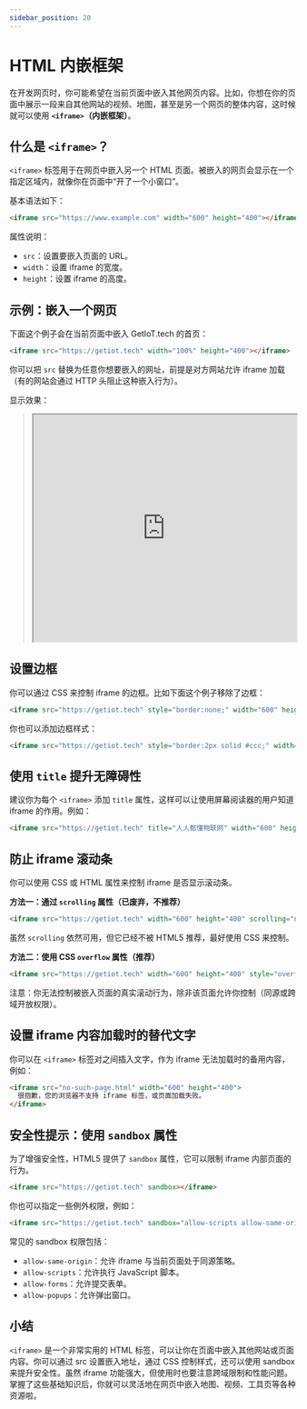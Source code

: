 ```yaml
---
sidebar_position: 20
---
```


# HTML 内嵌框架

在开发网页时，你可能希望在当前页面中嵌入其他网页内容。比如，你想在你的页面中展示一段来自其他网站的视频、地图，甚至是另一个网页的整体内容，这时候就可以使用 **`<iframe>`（内嵌框架）**。



## 什么是 `<iframe>`？

`<iframe>` 标签用于在网页中嵌入另一个 HTML 页面。被嵌入的网页会显示在一个指定区域内，就像你在页面中“开了一个小窗口”。

基本语法如下：

```html
<iframe src="https://www.example.com" width="600" height="400"></iframe>
```

属性说明：

- `src`：设置要嵌入页面的 URL。
- `width`：设置 iframe 的宽度。
- `height`：设置 iframe 的高度。



## 示例：嵌入一个网页

下面这个例子会在当前页面中嵌入 GetIoT.tech 的首页：

```html
<iframe src="https://getiot.tech" width="100%" height="400"></iframe>
```

你可以把 `src` 替换为任意你想要嵌入的网址，前提是对方网站允许 iframe 加载（有的网站会通过 HTTP 头阻止这种嵌入行为）。

显示效果：

> <iframe src="https://getiot.tech" width="100%" height="400"></iframe>



## 设置边框

你可以通过 CSS 来控制 iframe 的边框。比如下面这个例子移除了边框：

```html
<iframe src="https://getiot.tech" style="border:none;" width="600" height="400"></iframe>
```

你也可以添加边框样式：

```html
<iframe src="https://getiot.tech" style="border:2px solid #ccc;" width="600" height="400"></iframe>
```



## 使用 `title` 提升无障碍性

建议你为每个 `<iframe>` 添加 `title` 属性，这样可以让使用屏幕阅读器的用户知道 iframe 的作用。例如：

```html
<iframe src="https://getiot.tech" title="人人都懂物联网" width="600" height="400"></iframe>
```



## 防止 iframe 滚动条

你可以使用 CSS 或 HTML 属性来控制 iframe 是否显示滚动条。

**方法一：通过 `scrolling` 属性（已废弃，不推荐）**

```html
<iframe src="https://getiot.tech" width="600" height="400" scrolling="no"></iframe>
```

虽然 `scrolling` 依然可用，但它已经不被 HTML5 推荐，最好使用 CSS 来控制。

**方法二：使用 CSS `overflow` 属性（推荐）**

```html
<iframe src="https://getiot.tech" width="600" height="400" style="overflow:hidden;"></iframe>
```

注意：你无法控制被嵌入页面的真实滚动行为，除非该页面允许你控制（同源或跨域开放权限）。



## 设置 iframe 内容加载时的替代文字

你可以在 `<iframe>` 标签对之间插入文字，作为 iframe 无法加载时的备用内容，例如：

```html
<iframe src="no-such-page.html" width="600" height="400">
  很抱歉，您的浏览器不支持 iframe 标签，或页面加载失败。
</iframe>
```



## 安全性提示：使用 `sandbox` 属性

为了增强安全性，HTML5 提供了 `sandbox` 属性，它可以限制 iframe 内部页面的行为。

```html
<iframe src="https://getiot.tech" sandbox></iframe>
```

你也可以指定一些例外权限，例如：

```html
<iframe src="https://getiot.tech" sandbox="allow-scripts allow-same-origin"></iframe>
```

常见的 sandbox 权限包括：

- `allow-same-origin`：允许 iframe 与当前页面处于同源策略。
- `allow-scripts`：允许执行 JavaScript 脚本。
- `allow-forms`：允许提交表单。
- `allow-popups`：允许弹出窗口。



## 小结

`<iframe>` 是一个非常实用的 HTML 标签，可以让你在页面中嵌入其他网站或页面内容。你可以通过 src 设置嵌入地址，通过 CSS 控制样式，还可以使用 sandbox 来提升安全性。虽然 iframe 功能强大，但使用时也要注意跨域限制和性能问题。掌握了这些基础知识后，你就可以灵活地在网页中嵌入地图、视频、工具页等各种资源啦。
